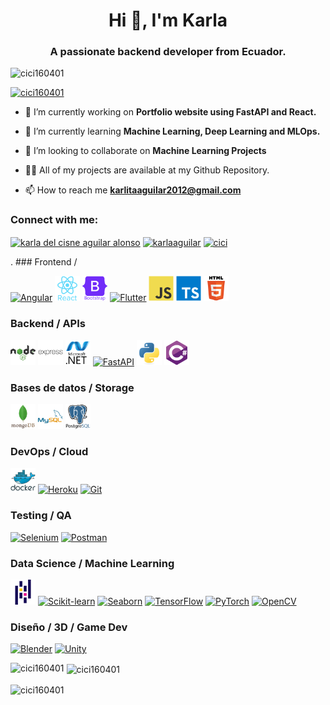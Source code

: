 <h1 align="center">Hi 👋, I'm Karla</h1>
<h3 align="center">A passionate backend developer from Ecuador.</h3>

<p align="left"> <img src="https://komarev.com/ghpvc/?username=cici160401&label=Profile%20views&color=0e75b6&style=flat" alt="cici160401" /> </p>

<p align="left"> <a href="https://github.com/ryo-ma/github-profile-trophy"><img src="https://github-profile-trophy.vercel.app/?username=cici160401" alt="cici160401" /></a> </p>

- 🔭 I’m currently working on **Portfolio website using FastAPI and React.**

- 🌱 I’m currently learning **Machine Learning, Deep Learning and MLOps.**

- 👯 I’m looking to collaborate on **Machine Learning Projects**

- 👨‍💻 All of my projects are available at my Github Repository.

- 📫 How to reach me **karlitaaguilar2012@gmail.com**

<h3 align="left">Connect with me:</h3>
<p align="left">
<a href="https://linkedin.com/in/karla del cisne aguilar alonso" target="blank"><img align="center" src="https://raw.githubusercontent.com/rahuldkjain/github-profile-readme-generator/master/src/images/icons/Social/linked-in-alt.svg" alt="karla del cisne aguilar alonso" height="30" width="40" /></a>
<a href="https://kaggle.com/karlaaguilar" target="blank"><img align="center" src="https://raw.githubusercontent.com/rahuldkjain/github-profile-readme-generator/master/src/images/icons/Social/kaggle.svg" alt="karlaaguilar" height="30" width="40" /></a>
<a href="https://www.leetcode.com/cici" target="blank"><img align="center" src="https://raw.githubusercontent.com/rahuldkjain/github-profile-readme-generator/master/src/images/icons/Social/leet-code.svg" alt="cici" height="30" width="40" /></a>
</p>
.
<!-- ====== FRONTEND ====== -->
### Frontend&nbsp;/&nbsp;
<p align="left">
  <!-- Frameworks & libs -->
  <a href="https://angular.io"              target="_blank" rel="noreferrer"><img src="https://angular.io/assets/images/logos/angular/angular.svg"                       alt="Angular"      width="40" height="40"/></a>
  <a href="https://reactjs.org"             target="_blank" rel="noreferrer"><img src="https://raw.githubusercontent.com/devicons/devicon/master/icons/react/react-original-wordmark.svg" alt="React"        width="40" height="40"/></a>  
  <a href="https://getbootstrap.com"        target="_blank" rel="noreferrer"><img src="https://raw.githubusercontent.com/devicons/devicon/master/icons/bootstrap/bootstrap-plain-wordmark.svg" alt="Bootstrap"   width="40" height="40"/></a>
  <a href="https://flutter.dev"             target="_blank" rel="noreferrer"><img src="https://www.vectorlogo.zone/logos/flutterio/flutterio-icon.svg"                  alt="Flutter"      width="40" height="40"/></a>
  <!-- Lenguajes -->
  <a href="https://developer.mozilla.org/en-US/docs/Web/JavaScript" target="_blank" rel="noreferrer"><img src="https://raw.githubusercontent.com/devicons/devicon/master/icons/javascript/javascript-original.svg" alt="JavaScript"   width="40" height="40"/></a>
  <a href="https://www.typescriptlang.org"  target="_blank" rel="noreferrer"><img src="https://raw.githubusercontent.com/devicons/devicon/master/icons/typescript/typescript-original.svg"                       alt="TypeScript"   width="40" height="40"/></a>
  <a href="https://www.w3.org/html"         target="_blank" rel="noreferrer"><img src="https://raw.githubusercontent.com/devicons/devicon/master/icons/html5/html5-original-wordmark.svg"                      alt="HTML5"        width="40" height="40"/></a>
</p>

<!-- ====== BACKEND / API & SERVERS ====== -->
### Backend&nbsp;/&nbsp;APIs
<p align="left">
  <a href="https://nodejs.org"              target="_blank" rel="noreferrer"><img src="https://raw.githubusercontent.com/devicons/devicon/master/icons/nodejs/nodejs-original-wordmark.svg"                      alt="Node.js"      width="40" height="40"/></a>
  <a href="https://expressjs.com"           target="_blank" rel="noreferrer"><img src="https://raw.githubusercontent.com/devicons/devicon/master/icons/express/express-original-wordmark.svg"                   alt="Express"      width="40" height="40"/></a>
  <a href="https://dotnet.microsoft.com"    target="_blank" rel="noreferrer"><img src="https://raw.githubusercontent.com/devicons/devicon/master/icons/dot-net/dot-net-original-wordmark.svg"                  alt=".NET"         width="40" height="40"/></a>
  <a href="https://fastapi.tiangolo.com/"   target="_blank" rel="noreferrer"><img src="https://www.vectorlogo.zone/logos/fastapi/fastapi-icon.svg"                       alt="FastAPI"      width="40" height="40"/></a>
  <a href="https://www.python.org"          target="_blank" rel="noreferrer"><img src="https://raw.githubusercontent.com/devicons/devicon/master/icons/python/python-original.svg"                            alt="Python"       width="40" height="40"/></a>
  <a href="https://www.w3schools.com/cs"    target="_blank" rel="noreferrer"><img src="https://raw.githubusercontent.com/devicons/devicon/master/icons/csharp/csharp-original.svg"                             alt="C#"           width="40" height="40"/></a>
</p>

<!-- ====== DATABASES & STORAGE ====== -->
### Bases&nbsp;de&nbsp;datos&nbsp;/&nbsp;Storage
<p align="left">
  <a href="https://www.mongodb.com"         target="_blank" rel="noreferrer"><img src="https://raw.githubusercontent.com/devicons/devicon/master/icons/mongodb/mongodb-original-wordmark.svg"                 alt="MongoDB"      width="40" height="40"/></a>
  <a href="https://www.mysql.com"           target="_blank" rel="noreferrer"><img src="https://raw.githubusercontent.com/devicons/devicon/master/icons/mysql/mysql-original-wordmark.svg"                     alt="MySQL"        width="40" height="40"/></a>
  <a href="https://www.postgresql.org"      target="_blank" rel="noreferrer"><img src="https://raw.githubusercontent.com/devicons/devicon/master/icons/postgresql/postgresql-original-wordmark.svg"           alt="PostgreSQL"   width="40" height="40"/></a>  
</p>

<!-- ====== DEVOPS & CLOUD ====== -->
### DevOps&nbsp;/&nbsp;Cloud
<p align="left">
  <a href="https://www.docker.com"          target="_blank" rel="noreferrer"><img src="https://raw.githubusercontent.com/devicons/devicon/master/icons/docker/docker-original-wordmark.svg"                     alt="Docker"       width="40" height="40"/></a>
  <a href="https://heroku.com"              target="_blank" rel="noreferrer"><img src="https://www.vectorlogo.zone/logos/heroku/heroku-icon.svg"                         alt="Heroku"       width="40" height="40"/></a>
  <a href="https://git-scm.com"             target="_blank" rel="noreferrer"><img src="https://www.vectorlogo.zone/logos/git-scm/git-scm-icon.svg"                       alt="Git"          width="40" height="40"/></a>
</p>

<!-- ====== TESTING & QA ====== -->
### Testing&nbsp;/&nbsp;QA
<p align="left"> 
  <a href="https://www.selenium.dev"        target="_blank" rel="noreferrer"><img src="https://raw.githubusercontent.com/detain/svg-logos/780f25886640cef088af994181646db2f6b1a3f8/svg/selenium-logo.svg"      alt="Selenium"     width="40" height="40"/></a>
  <a href="https://postman.com"             target="_blank" rel="noreferrer"><img src="https://www.vectorlogo.zone/logos/getpostman/getpostman-icon.svg"                 alt="Postman"      width="40" height="40"/></a>
</p>

<!-- ====== DATA SCIENCE / ML ====== -->
### Data&nbsp;Science&nbsp;/&nbsp;Machine&nbsp;Learning
<p align="left">
  <a href="https://pandas.pydata.org"       target="_blank" rel="noreferrer"><img src="https://raw.githubusercontent.com/devicons/devicon/2ae2a900d2f041da66e950e4d48052658d850630/icons/pandas/pandas-original.svg" alt="Pandas"      width="40" height="40"/></a>
  <a href="https://scikit-learn.org"        target="_blank" rel="noreferrer"><img src="https://upload.wikimedia.org/wikipedia/commons/0/05/Scikit_learn_logo_small.svg" alt="Scikit-learn" width="40" height="40"/></a>
  <a href="https://seaborn.pydata.org"      target="_blank" rel="noreferrer"><img src="https://seaborn.pydata.org/_images/logo-mark-lightbg.svg"                         alt="Seaborn"      width="40" height="40"/></a>
  <a href="https://www.tensorflow.org"      target="_blank" rel="noreferrer"><img src="https://www.vectorlogo.zone/logos/tensorflow/tensorflow-icon.svg"                 alt="TensorFlow"   width="40" height="40"/></a>
  <a href="https://pytorch.org"             target="_blank" rel="noreferrer"><img src="https://www.vectorlogo.zone/logos/pytorch/pytorch-icon.svg"                       alt="PyTorch"      width="40" height="40"/></a>
  <a href="https://opencv.org"              target="_blank" rel="noreferrer"><img src="https://www.vectorlogo.zone/logos/opencv/opencv-icon.svg"                         alt="OpenCV"       width="40" height="40"/></a>
</p>

<!-- ====== DISEÑO / 3D / GAME DEV ====== -->
### Diseño&nbsp;/&nbsp;3D&nbsp;/&nbsp;Game&nbsp;Dev
<p align="left">  
  <a href="https://www.blender.org"         target="_blank" rel="noreferrer"><img src="https://download.blender.org/branding/community/blender_community_badge_white.svg" alt="Blender"      width="40" height="40"/></a>
  <a href="https://unity.com"               target="_blank" rel="noreferrer"><img src="https://www.vectorlogo.zone/logos/unity3d/unity3d-icon.svg"                       alt="Unity"        width="40" height="40"/></a>
</p>

<p><img align="left" src="https://github-readme-stats.vercel.app/api/top-langs?username=cici160401&show_icons=true&locale=en&layout=compact" alt="cici160401" /></p>

<p>&nbsp;<img align="center" src="https://github-readme-stats.vercel.app/api?username=cici160401&show_icons=true&locale=en" alt="cici160401" /></p>

<p><img align="center" src="https://github-readme-streak-stats.herokuapp.com/?user=cici160401&" alt="cici160401" /></p>


